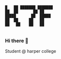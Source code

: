 ```
█   ██ ███████ ███████ 
██  ██       ██ ██      
█████       ██  █████   
██  ██     ██   ██      
██   ██    ██   ██      
                        
```


### Hi there 👋

Student @ harper college
<!--
**Kas7if/kas7if** is a ✨ _special_ ✨ repository because its `README.md` (this file) appears on your GitHub profile.

Here are some ideas to get you started:

- 🔭 I’m currently working on ...
- 🌱 I’m currently learning ...
- 👯 I’m looking to collaborate on ...
- 🤔 I’m looking for help with ...
- 💬 Ask me about ...
- 📫 How to reach me: ...
- 😄 Pronouns: ...
- ⚡ Fun fact: ...
-->
